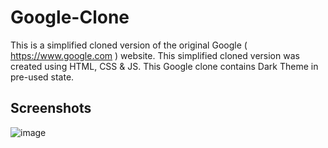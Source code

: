 # Google-Clone

This is a simplified cloned version of the original Google ( https://www.google.com ) website. This simplified cloned version was created using HTML, CSS & JS. This Google clone contains Dark Theme in pre-used state.

## Screenshots

![image](https://user-images.githubusercontent.com/71394788/126090956-cae382f4-9adc-411e-b442-e40e412e270e.png)

